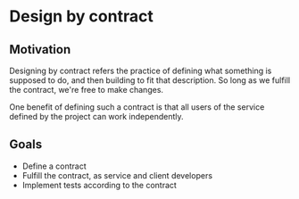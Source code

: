 # Design by contract

## Motivation

Designing by contract refers the practice of defining what something is supposed to do, and then building to fit that description. So long as we fulfill the contract, we're free to make changes.

One benefit of defining such a contract is that all users of the service defined by the project can work independently.

## Goals

* Define a contract
* Fulfill the contract, as service and client developers
* Implement tests according to the contract